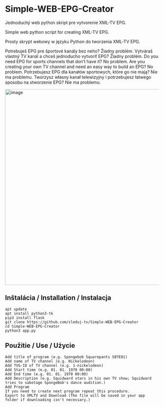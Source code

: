 # Simple-WEB-EPG-Creator
Jednoduchý web python skript pre vytvorenie XML-TV EPG.

Simple web python script for creating XML-TV EPG.

Prosty skrypt webowy w języku Python do tworzenia XML-TV EPG.

Potrebuješ EPG pre športové kanály bez neho? Žiadny problém. Vytváraš vlastný TV kanál a chceš jednoducho vytvoriť EPG? Žiadny problém.
Do you need EPG for sports channels that don’t have it? No problem. Are you creating your own TV channel and need an easy way to build an EPG? No problem.
Potrzebujesz EPG dla kanałów sportowych, które go nie mają? Nie ma problemu. Tworzysz własny kanał telewizyjny i potrzebujesz łatwego sposobu na stworzenie EPG? Nie ma problemu.

<img width="1366" height="640" alt="image" src="https://github.com/user-attachments/assets/2d8702e1-3aae-4a54-ac9a-65baa9b654cf" />

## Inštalácia / Installation / Instalacja
```
apt update
apt install python3-tk
pip3 install flask
git clone https://github.com/sleduj-tv/Simple-WEB-EPG-Creator
cd Simple-WEB-EPG-Creator
python3 app.py
```

## Použitie / Use / Użycie
```
Add title of program (e.g. Spongebob Squarepants S07E01)
Add name of TV channel (e.g. Nickelodeon)
Add TVG-ID of TV channel (e.g. 1-nickelodeon)
Add Start time (e.g. 01. 01. 1970 00:00)
Add End time (e.g. 01. 01. 1970 00:00)
Add Description (e.g. Squidward stars in his own TV show; Squidward tries to sabotage SpongeBob's dance audition.)
Add Program
If you need to create next program repeat this procedure.
Export to XMLTV and Download (The file will be saved in your app folder if downloading isn't necessary.)
```
